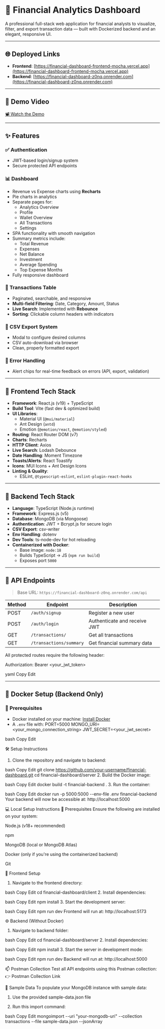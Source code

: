 # 💼 Financial Analytics Dashboard

A professional full-stack web application for financial analysts to visualize, filter, and export transaction data — built with Dockerized backend and an elegant, responsive UI.

---

## 🌐 Deployed Links

- **Frontend**: [https://financial-dashboard-frontend-mocha.vercel.app](https://financial-dashboard-frontend-mocha.vercel.app)
- **Backend**: [https://financial-dashboard-z0nq.onrender.com](https://financial-dashboard-z0nq.onrender.com)

---

## 🎥 Demo Video

[📽️ Watch the Demo](#) <!-- Replace with actual video link when available -->

---

## ✨ Features

### ✅ Authentication
- JWT-based login/signup system
- Secure protected API endpoints

### 📊 Dashboard
- Revenue vs Expense charts using **Recharts**
- Pie charts in analytics
- Separate pages for:
  - Analytics Overview
  - Profile
  - Wallet Overview
  - All Transactions
  - Settings
- SPA functionality with smooth navigation
- Summary metrics include:
  - Total Revenue
  - Expenses
  - Net Balance
  - Investment
  - Average Spending
  - Top Expense Months
- Fully responsive dashboard

### 📁 Transactions Table
- Paginated, searchable, and responsive
- **Multi-field Filtering**: Date, Category, Amount, Status
- **Live Search**: Implemented with **Rebounce**
- **Sorting**: Clickable column headers with indicators

### 📄 CSV Export System
- Modal to configure desired columns
- CSV auto-download via browser
- Clean, properly formatted export

### 🚨 Error Handling
- Alert chips for real-time feedback on errors (API, export, validation)

---

## 🧩 Frontend Tech Stack

- **Framework**: React.js (v19) + TypeScript
- **Build Tool**: Vite (fast dev & optimized build)
- **UI Libraries**:
  - Material UI (`@mui/material`)
  - Ant Design (`antd`)
  - Emotion (`@emotion/react`, `@emotion/styled`)
- **Routing**: React Router DOM (v7)
- **Charts**: Recharts
- **HTTP Client**: Axios
- **Live Search**: Lodash Debounce
- **Date Handling**: Moment Timezone
- **Toasts/Alerts**: React Toastify
- **Icons**: MUI Icons + Ant Design Icons
- **Linting & Quality**:
  - ESLint, `@typescript-eslint`, `eslint-plugin-react-hooks`

---

## 🔧 Backend Tech Stack

- **Language**: TypeScript (Node.js runtime)
- **Framework**: Express.js (v5)
- **Database**: MongoDB (via Mongoose)
- **Authentication**: JWT + Bcrypt.js for secure login
- **CSV Export**: csv-writer
- **Env Handling**: dotenv
- **Dev Tools**: ts-node-dev for hot reloading
- **Containerized with Docker**:
  - Base image: `node:18`
  - Builds TypeScript → JS (`npm run build`)
  - Exposes port `5000`

---

## 📡 API Endpoints

> Base URL: `https://financial-dashboard-z0nq.onrender.com/api`

| Method | Endpoint                         | Description               |
|--------|----------------------------------|---------------------------|
| POST   | `/auth/signup`                   | Register a new user       |
| POST   | `/auth/login`                    | Authenticate and receive JWT |
| GET    | `/transactions/`                 | Get all transactions      |
| GET    | `/transactions/summary`         | Get financial summary data |

All protected routes require the following header:

Authorization: Bearer <your_jwt_token>

yaml
Copy
Edit

---

## 🐳 Docker Setup (Backend Only)

### 🧱 Prerequisites
- Docker installed on your machine: [Install Docker](https://docs.docker.com/get-docker/)
- A `.env` file with:
PORT=5000
MONGO_URI=<your_mongo_connection_string>
JWT_SECRET=<your_jwt_secret>

bash
Copy
Edit

🛠 Setup Instructions
1. Clone the repository and navigate to backend:

bash
Copy
Edit
git clone https://github.com/your-username/financial-dashboard.git
cd financial-dashboard/server
2. Build the Docker image:

bash
Copy
Edit
docker build -t financial-backend .
3. Run the container:

bash
Copy
Edit
docker run -p 5000:5000 --env-file .env financial-backend
Your backend will now be accessible at:
http://localhost:5000

💻 Local Setup Instructions
🧱 Prerequisites
Ensure the following are installed on your system:

Node.js (v18+ recommended)

npm

MongoDB (local or MongoDB Atlas)

Docker (only if you're using the containerized backend)

Git

🚀 Frontend Setup
1. Navigate to the frontend directory:

bash
Copy
Edit
cd financial-dashboard/client
2. Install dependencies:

bash
Copy
Edit
npm install
3. Start the development server:

bash
Copy
Edit
npm run dev
Frontend will run at:
http://localhost:5173

⚙️ Backend (Without Docker)
1. Navigate to backend folder:

bash
Copy
Edit
cd financial-dashboard/server
2. Install dependencies:

bash
Copy
Edit
npm install
3. Start the server in development mode:

bash
Copy
Edit
npm run dev
Backend will run at:
http://localhost:5000

📫 Postman Collection
Test all API endpoints using this Postman collection:
👉 Postman Collection Link <!-- Replace with actual public collection link -->

🧪 Sample Data
To populate your MongoDB instance with sample data:

1. Use the provided sample-data.json file

2. Run this import command:

bash
Copy
Edit
mongoimport --uri "your-mongodb-uri" --collection transactions --file sample-data.json --jsonArray
